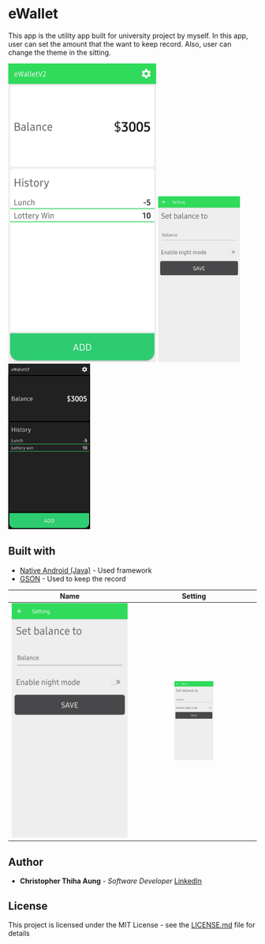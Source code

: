 # eWallet
This app is the utility app built for university project by myself. In this app, user can set the amount that the want to keep record. Also, user can change the theme in the sitting.

<img src="images/day mode.jpg" width="300" alt="Day Mode">
<img src="images/setting.jpg" width="33%" alt="Setting">
<img src="images/night mode.jpg" width="33%" alt="Night Mode">

## Built with
* [Native Android (Java)](https://developer.android.com) - Used framework
* [GSON](https://github.com/google/gson) - Used to keep the record 

| Name     | Setting |
|  :---:   |  :---:  |
| <img src="images/setting.jpg"> | <img src="images/setting.jpg" width="33%" alt="Setting"> |

## Author
* **Christopher Thiha Aung** - *Software Developer*
[LinkedIn](https://www.linkedin.com/in/christopher-t-678b41171/)

## License
This project is licensed under the MIT License - see the [LICENSE.md](LICENSE.md) file for details
